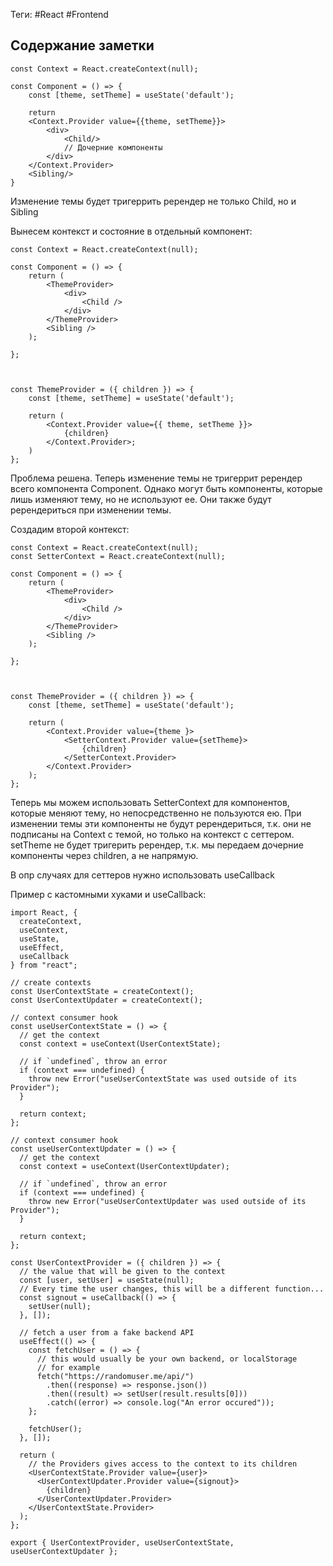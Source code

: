 Теги: #React #Frontend
## Содержание заметки

```TS
const Context = React.createContext(null);

const Component = () => {
    const [theme, setTheme] = useState('default');

    return 
    <Context.Provider value={{theme, setTheme}}>
        <div>
            <Child/>
            // Дочерние компоненты
        </div>
    </Context.Provider>
    <Sibling/>
}
```
Изменение темы будет тригеррить ререндер не только Child, но и Sibling

Вынесем контекст и состояние в отдельный компонент:
```TS
const Context = React.createContext(null);

const Component = () => {
    return (
        <ThemeProvider>
            <div>
                <Child />
            </div>
        </ThemeProvider>
		<Sibling />
    );

};

  

const ThemeProvider = ({ children }) => {
    const [theme, setTheme] = useState('default');

    return (
	    <Context.Provider value={{ theme, setTheme }}>
		    {children}
	    </Context.Provider>;
	)
};
```
Проблема решена. Теперь изменение темы не тригеррит ререндер всего компонента Component. Однако могут быть компоненты, которые лишь изменяют тему, но не используют ее. Они также будут ререндериться при изменении темы.

Создадим второй контекст:
```TS
const Context = React.createContext(null);
const SetterContext = React.createContext(null);

const Component = () => {
    return (
        <ThemeProvider>
            <div>
                <Child />
            </div>
        </ThemeProvider>
		<Sibling />
    );

};

  

const ThemeProvider = ({ children }) => {
    const [theme, setTheme] = useState('default');

    return (
        <Context.Provider value={theme }>
            <SetterContext.Provider value={setTheme}>
	            {children}
            </SetterContext.Provider>
        </Context.Provider>
    );
};
```

Теперь мы можем использовать SetterContext для компонентов, которые меняют тему, но непосредственно не пользуются ею. При изменении темы эти компоненты не будут ререндериться, т.к. они не подписаны на Context с темой, но только на контекст с сеттером. setTheme не будет тригерить ререндер, т.к. мы передаем дочерние компоненты через children, а не напрямую. 

В опр случаях для сеттеров нужно использовать useCallback

Пример с кастомными хуками и useCallback:
```jsx{4-5,8,21,57-58,60-61}
import React, {
  createContext,
  useContext,
  useState,
  useEffect,
  useCallback
} from "react";

// create contexts
const UserContextState = createContext();
const UserContextUpdater = createContext();

// context consumer hook
const useUserContextState = () => {
  // get the context
  const context = useContext(UserContextState);

  // if `undefined`, throw an error
  if (context === undefined) {
    throw new Error("useUserContextState was used outside of its Provider");
  }

  return context;
};

// context consumer hook
const useUserContextUpdater = () => {
  // get the context
  const context = useContext(UserContextUpdater);

  // if `undefined`, throw an error
  if (context === undefined) {
    throw new Error("useUserContextUpdater was used outside of its Provider");
  }

  return context;
};

const UserContextProvider = ({ children }) => {
  // the value that will be given to the context
  const [user, setUser] = useState(null);
  // Every time the user changes, this will be a different function...
  const signout = useCallback(() => {
    setUser(null);
  }, []);

  // fetch a user from a fake backend API
  useEffect(() => {
    const fetchUser = () => {
      // this would usually be your own backend, or localStorage
      // for example
      fetch("https://randomuser.me/api/")
        .then((response) => response.json())
        .then((result) => setUser(result.results[0]))
        .catch((error) => console.log("An error occured"));
    };

    fetchUser();
  }, []);

  return (
    // the Providers gives access to the context to its children
    <UserContextState.Provider value={user}>
      <UserContextUpdater.Provider value={signout}>
        {children}
      </UserContextUpdater.Provider>
    </UserContextState.Provider>
  );
};

export { UserContextProvider, useUserContextState, useUserContextUpdater };
```
